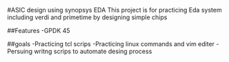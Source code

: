 #ASIC design using synopsys EDA
This project is for practicing Eda system including verdi and primetime by designing simple chips

##Features
-GPDK 45


##goals
-Practicing tcl scrips
-Practicing linux commands and vim editer
-Persuing writng scrips to automate desing process
